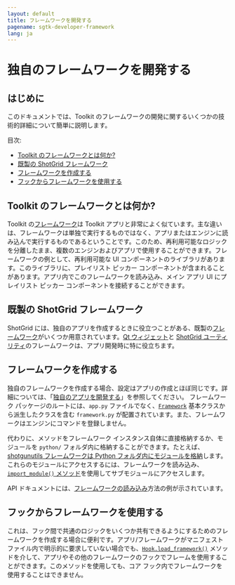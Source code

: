 ```yaml
---
layout: default
title: フレームワークを開発する
pagename: sgtk-developer-framework
lang: ja
---
```


# 独自のフレームワークを開発する

## はじめに
このドキュメントでは、Toolkit のフレームワークの開発に関するいくつかの技術的詳細について簡単に説明します。

目次:
- [Toolkit のフレームワークとは何か?](#what-is-a-toolkit-framework)
- [既製の ShotGrid フレームワーク](#pre-made-shotgun-frameworks)
- [フレームワークを作成する](#creating-a-framework)
- [フックからフレームワークを使用する](#using-frameworks-from-hooks)

## Toolkit のフレームワークとは何か?

Toolkit の[フレームワーク](https://developer.shotgunsoftware.com/tk-core/platform.html?highlight=hide_tk_title_bar#frameworks)は Toolkit アプリと非常によく似ています。主な違いは、フレームワークは単独で実行するものではなく、アプリまたはエンジンに読み込んで実行するものであるということです。このため、再利用可能なロジックを分離したまま、複数のエンジンおよびアプリで使用することができます。フレームワークの例として、再利用可能な UI コンポーネントのライブラリがあります。このライブラリに、プレイリスト ピッカー コンポーネントが含まれることがあります。アプリ内でこのフレームワークを読み込み、メイン アプリ UI にプレイリスト ピッカー コンポーネントを接続することができます。

## 既製の ShotGrid フレームワーク

ShotGrid には、独自のアプリを作成するときに役立つことがある、既製の[フレームワーク](https://support.shotgunsoftware.com/hc/ja/articles/219039798#frameworks)がいくつか用意されています。[Qt ウィジェット](https://developer.shotgunsoftware.com/tk-framework-qtwidgets/)と [ShotGrid ユーティリティ](https://developer.shotgunsoftware.com/tk-framework-shotgunutils/)のフレームワークは、アプリ開発時に特に役立ちます。

## フレームワークを作成する

独自のフレームワークを作成する場合、設定はアプリの作成とほぼ同じです。詳細については、「[独自のアプリを開発する](sgtk-developer-app.md)」を参照してください。
フレームワーク パッケージのルートには、`app.py` ファイルでなく、[`Framework`](https://developer.shotgunsoftware.com/tk-core/platform.html?highlight=hide_tk_title_bar#framework) 基本クラスから派生したクラスを含む `framework.py` が配置されています。また、フレームワークはエンジンにコマンドを登録しません。

代わりに、メソッドをフレームワーク インスタンス自体に直接格納するか、モジュールを `python/` フォルダ内に格納することができます。たとえば、[shotgunutils フレームワークは Python フォルダ内にモジュールを格納](https://github.com/shotgunsoftware/tk-framework-shotgunutils/tree/v5.6.2/python)します。
これらのモジュールにアクセスするには、フレームワークを読み込み、[`import_module()` メソッド](https://developer.shotgunsoftware.com/tk-core/platform.html#sgtk.platform.Framework.import_module)を使用してサブモジュールにアクセスします。

API ドキュメントには、[フレームワークの読み込み](https://developer.shotgunsoftware.com/tk-core/platform.html?highlight=hide_tk_title_bar#frameworks)方法の例が示されています。

## フックからフレームワークを使用する
これは、フック間で共通のロジックをいくつか共有できるようにするためのフレームワークを作成する場合に便利です。アプリ/フレームワークがマニフェスト ファイル内で明示的に要求していない場合でも、[`Hook.load_framework()`](https://developer.shotgunsoftware.com/tk-core/core.html#sgtk.Hook.load_framework) メソッドを介して、アプリやその他のフレームワークのフックでフレームを使用することができます。このメソッドを使用しても、コア フック内でフレームワークを使用することはできません。
